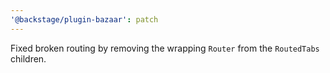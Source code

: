 ```yaml
---
'@backstage/plugin-bazaar': patch
---
```


Fixed broken routing by removing the wrapping `Router` from the `RoutedTabs` children.

